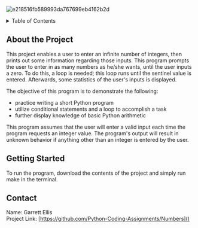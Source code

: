 ![e218516fb589993da767699eb4162b2d](https://github.com/Python-Coding-Assignments/Numbers/assets/154717520/ee1207a2-a04a-492d-bacf-1ae07f754c4f)

<details>
<summary>Table of Contents</summary>
<ol>
  <li>
    <a href='#about-the-project'>About the Project</a>
  </li>
  <li>
    <a href='#getting-started'>Getting Started</a>
  </li>
  <li>
    <a href='#Contact'>Contact</a>
  </li>  
</ol>
</details>

## About the Project
This project enables a user to enter an infinite number of integers, then prints out some information regarding those inputs.  This program prompts the user to enter in as many numbers as he/she wants, until the user inputs a zero.  To do this, a loop is needed; this loop runs until the sentinel value is entered.  Afterwards, some statistics of the user's inputs is displayed.

The objective of this program is to demonstrate the following: 
* practice writing a short Python program
* utilize conditional statements and a loop to accomplish a task
* further display knowledge of basic Python arithmetic

This program assumes that the user will enter a valid input each time the program requests an integer value.  The program's output will result in unknown behavior if anything other than an integer is entered by the user.  

## Getting Started
To run the program, download the contents of the project and simply run make in the terminal.

## Contact
Name: Garrett Ellis\
Project Link: [https://github.com/Python-Coding-Assignments/Numbers]()
